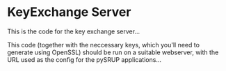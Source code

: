 # KeyExchange Server

This is the code for the key exchange server... 

This code (together with the neccessary keys, which you'll need to generate using OpenSSL) should be run on a suitable webserver, with the URL used as the config for the pySRUP applications...
